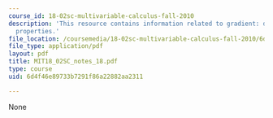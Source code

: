 ```yaml
---
course_id: 18-02sc-multivariable-calculus-fall-2010
description: 'This resource contains information related to gradient: definition and
  properties.'
file_location: /coursemedia/18-02sc-multivariable-calculus-fall-2010/6d4f46e89733b7291f86a22882aa2311_MIT18_02SC_notes_18.pdf
file_type: application/pdf
layout: pdf
title: MIT18_02SC_notes_18.pdf
type: course
uid: 6d4f46e89733b7291f86a22882aa2311

---
```

None